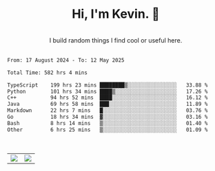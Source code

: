 <!--
**kevin-pek/kevin-pek** is a ✨ _special_ ✨ repository because its `README.md` (this file) appears on your GitHub profile.

Here are some ideas to get you started:

- 🔭 I’m currently working on ...
- 🌱 I’m currently learning ...
- 👯 I’m looking to collaborate on ...
- 🤔 I’m looking for help with ...
- 💬 Ask me about ...
- 📫 How to reach me: ...
- 😄 Pronouns: ...
- ⚡ Fun fact: ...
-->
<div align="center">
  <h1>Hi, I'm Kevin. 👋</h1>
  <br />
  I build random things I find cool or useful here.
</div>
<br />
<!--START_SECTION:waka-->

```txt
From: 17 August 2024 - To: 12 May 2025

Total Time: 582 hrs 4 mins

TypeScript    199 hrs 23 mins ████████▒░░░░░░░░░░░░░░░░   33.88 %
Python        101 hrs 34 mins ████▒░░░░░░░░░░░░░░░░░░░░   17.26 %
C++           94 hrs 52 mins  ████░░░░░░░░░░░░░░░░░░░░░   16.12 %
Java          69 hrs 58 mins  ███░░░░░░░░░░░░░░░░░░░░░░   11.89 %
Markdown      22 hrs 7 mins   █░░░░░░░░░░░░░░░░░░░░░░░░   03.76 %
Go            18 hrs 34 mins  ▓░░░░░░░░░░░░░░░░░░░░░░░░   03.16 %
Bash          8 hrs 14 mins   ▒░░░░░░░░░░░░░░░░░░░░░░░░   01.40 %
Other         6 hrs 25 mins   ▒░░░░░░░░░░░░░░░░░░░░░░░░   01.09 %
```

<!--END_SECTION:waka-->
<br />
<table width="100%">
  <tr>
    <td align="left" width="50%">
      <img src="https://github-readme-stats-kevin-pek.vercel.app/api?username=kevin-pek&include_all_commits=true&count_private=true&theme=rose_pine" />
    </td>
    <td align="right" width="50%">
      <img src="https://github-readme-stats-kevin-pek.vercel.app/api/top-langs?username=kevin-pek&langs_count=10&hide_progress=true&theme=rose_pine" />
    </td>
  </tr>
</table>
